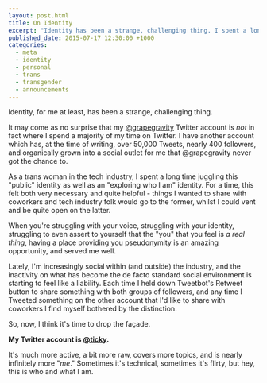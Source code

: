 ```yaml
---
layout: post.html
title: On Identity
excerpt: "Identity has been a strange, challenging thing. I spent a long time juggling identities. Now, it's time to drop the façade."
published_date: 2015-07-17 12:30:00 +1000
categories:
  - meta
  - identity
  - personal
  - trans
  - transgender
  - announcements
---
```


Identity, for me at least, has been a strange, challenging thing.

It may come as no surprise that my [@grapegravity](https://twitter.com/grapegravity) Twitter account is _not_ in fact where I spend a majority of my time on Twitter. I have another account which has, at the time of writing, over 50,000 Tweets, nearly 400 followers, and organically grown into a social outlet for me that @grapegravity never got the chance to.

As a trans woman in the tech industry, I spent a long time juggling this "public" identity as well as an "exploring who I am" identity. For a time, this felt both very necessary and quite helpful - things I wanted to share with coworkers and tech industry folk would go to the former, whilst I could vent and be quite open on the latter.

When you're struggling with your voice, struggling with your identity, struggling to even assert to yourself that the "you" that you feel is _a real thing_, having a place providing you pseudonymity is an amazing opportunity, and served me well.

Lately, I'm increasingly social within (and outside) the industry, and the inactivity on what has become the de facto standard social environment is starting to feel like a liability. Each time I held down Tweetbot's Retweet button to share something with both groups of followers, and any time I Tweeted something on the other account that I'd like to share with coworkers I find myself bothered by the distinction. 

So, now, I think it's time to drop the façade.

**My Twitter account is [@ticky](https://twitter.com/ticky).**

It's much more active, a bit more raw, covers more topics, and is nearly infinitely more "_me_." Sometimes it's technical, sometimes it's flirty, but hey, this is who and what I am.
